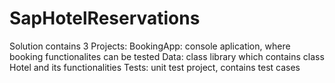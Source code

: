 # SapHotelReservations
Solution contains 3 Projects:
BookingApp: console aplication, where booking functionalites can be tested
Data: class library which contains class Hotel and its functionalities
Tests: unit test project, contains test cases

